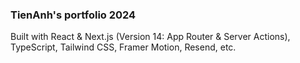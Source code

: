 ### TienAnh's portfolio 2024

Built with React & Next.js (Version 14: App Router & Server Actions), TypeScript, Tailwind CSS, Framer Motion, Resend, etc.
